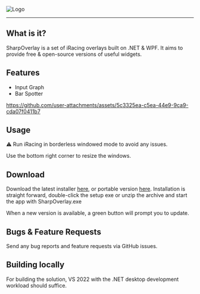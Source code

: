
![Logo](https://raw.githubusercontent.com/TiberiuC39/SharpOverlay/master/Media/sharpoverlaylogo.png)

---

## What is it?
SharpOverlay is a set of iRacing overlays built on .NET & WPF. It aims to provide free & open-source versions of useful widgets.

## Features
* Input Graph
* Bar Spotter
  


https://github.com/user-attachments/assets/5c3325ea-c5ea-44e9-9ca9-cda07f0411b7


## Usage
⚠️ Run iRacing in borderless windowed mode to avoid any issues.

Use the bottom right corner to resize the windows.

## Download

Download the latest installer [here](https://github.com/TiberiuC39/SharpOverlay/releases/latest/download/SharpOverlay-win-Setup.exe), or portable version [here](https://github.com/TiberiuC39/SharpOverlay/releases/latest/download/SharpOverlay-win-Portable.zip). 
Installation is straight forward, double-click the setup exe or unzip the archive and start the app with SharpOverlay.exe

When a new version is available, a green button will prompt you to update. 
## Bugs & Feature Requests
Send any bug reports and feature requests via GitHub issues.

## Building locally
For building the solution, VS 2022 with the .NET desktop development workload should suffice.






